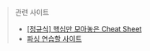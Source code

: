 > 관련 사이트
> - [[정규식] 핵심만 모아놓은 Cheat Sheet](https://chrisjune-13837.medium.com/%EC%A0%95%EA%B7%9C%EC%8B%9D-%ED%8A%9C%ED%86%A0%EB%A6%AC%EC%96%BC-%EC%98%88%EC%A0%9C%EB%A5%BC-%ED%86%B5%ED%95%9C-cheatsheet-%EB%B2%88%EC%97%AD-61c3099cdca8)
> - [파싱 연습할 사이트](https://regexr.com/)